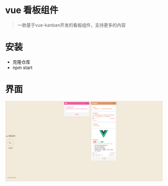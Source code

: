 # vue 看板组件

> 一款基于vue-kanban开发的看板组件，支持更多的内容

# 安装

- 克隆仓库
- npm start

# 界面



![界面](https://github.com/arisanc/kanban-vue/blob/main/example/example.png?raw=true)